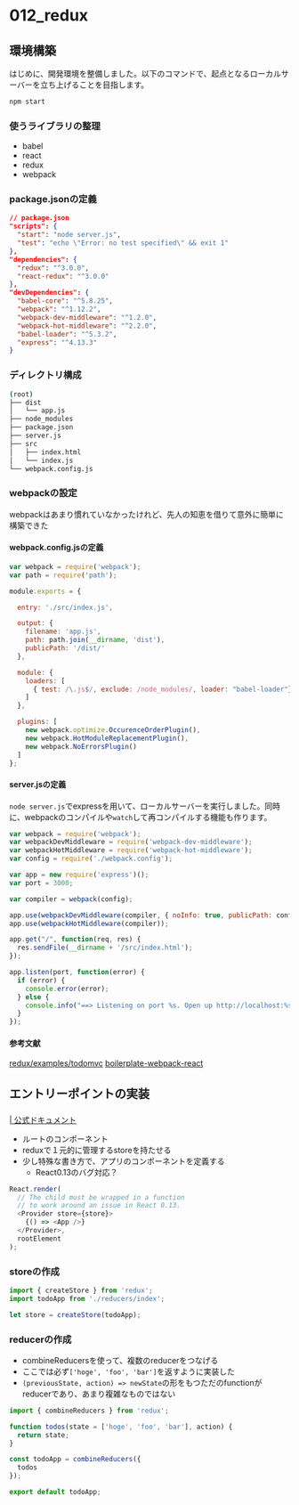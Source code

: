 # 012_redux

## 環境構築

はじめに、開発環境を整備しました。以下のコマンドで、起点となるローカルサーバーを立ち上げることを目指します。

```bash
npm start
```

### 使うライブラリの整理

- babel
- react
- redux
- webpack

### package.jsonの定義

```json
// package.json
"scripts": {
  "start": "node server.js",
  "test": "echo \"Error: no test specified\" && exit 1"
},
"dependencies": {
  "redux": "^3.0.0",
  "react-redux": "^3.0.0"
},
"devDependencies": {
  "babel-core": "^5.8.25",
  "webpack": "^1.12.2",
  "webpack-dev-middleware": "^1.2.0",
  "webpack-hot-middleware": "^2.2.0",
  "babel-loader": "^5.3.2",
  "express": "^4.13.3"
}
```

### ディレクトリ構成

```bash
(root)
├── dist
│   └── app.js
├── node_modules
├── package.json
├── server.js
├── src
│   ├── index.html
│   └── index.js
└── webpack.config.js
```

### webpackの設定

webpackはあまり慣れていなかったけれど、先人の知恵を借りて意外に簡単に構築できた

#### webpack.config.jsの定義

```javascript
var webpack = require('webpack');
var path = require('path');

module.exports = {

  entry: './src/index.js',

  output: {
    filename: 'app.js',
    path: path.join(__dirname, 'dist'),
    publicPath: '/dist/'
  },

  module: {
    loaders: [
      { test: /\.js$/, exclude: /node_modules/, loader: "babel-loader"}
    ]
  },

  plugins: [
    new webpack.optimize.OccurenceOrderPlugin(),
    new webpack.HotModuleReplacementPlugin(),
    new webpack.NoErrorsPlugin()
  ]
};
```

#### server.jsの定義

`node server.js`でexpressを用いて、ローカルサーバーを実行しました。同時に、webpackのコンパイルや`watch`して再コンパイルする機能も作ります。

```javascript
var webpack = require('webpack');
var webpackDevMiddleware = require('webpack-dev-middleware');
var webpackHotMiddleware = require('webpack-hot-middleware');
var config = require('./webpack.config');

var app = new require('express')();
var port = 3000;

var compiler = webpack(config);

app.use(webpackDevMiddleware(compiler, { noInfo: true, publicPath: config.output.publicPath }));
app.use(webpackHotMiddleware(compiler));

app.get("/", function(req, res) {
  res.sendFile(__dirname + '/src/index.html');
});

app.listen(port, function(error) {
  if (error) {
    console.error(error);
  } else {
    console.info("==> Listening on port %s. Open up http://localhost:%s/ in your browser.", port, port);
  }
});
```

#### 参考文献

[redux/examples/todomvc](https://github.com/rackt/redux/blob/master/examples/todomvc/webpack.config.js)
[boilerplate-webpack-react](https://github.com/tcoopman/boilerplate-webpack-react)

## エントリーポイントの実装

### <Provider> 

[<Provider store> | 公式ドキュメント](https://github.com/rackt/react-redux/blob/master/docs/api.md#provider-store)

- ルートのコンポーネント
- reduxで１元的に管理するstoreを持たせる
- 少し特殊な書き方で、アプリのコンポーネントを定義する
    - React0.13のバグ対応？

```javascript
React.render(
  // The child must be wrapped in a function
  // to work around an issue in React 0.13.
  <Provider store={store}>
    {() => <App />}
  </Provider>,
  rootElement
);
```

### storeの作成

```javascript
import { createStore } from 'redux';
import todoApp from './reducers/index';

let store = createStore(todoApp);
```

### reducerの作成

- combineReducersを使って、複数のreducerをつなげる
- ここでは必ず`['hoge', 'foo', 'bar']`を返すように実装した
- `(previousState, action) => newState`の形をもつただのfunctionがreducerであり、あまり複雑なものではない

```javascript
import { combineReducers } from 'redux';

function todos(state = ['hoge', 'foo', 'bar'], action) {
  return state;
}

const todoApp = combineReducers({
  todos
});

export default todoApp;
```
